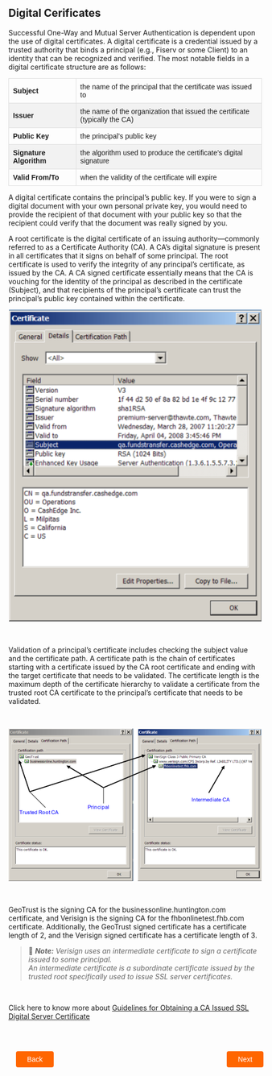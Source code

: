 ## Digital Cerificates 

Successful One-Way and Mutual Server Authentication is dependent upon the use of digital certificates. A digital certificate is a credential issued by a trusted authority that binds a principal (e.g., Fiserv or some Client) to an identity that can be recognized and verified. The most notable fields in a digital certificate structure are as follows: 
&nbsp;

<table class="digi-table">
<tr>
<td>
<b>Subject </b>
</td>
<td>
the name of the principal that the certificate was issued to
</td>
</tr>
<tr>
<td>
<b>Issuer </b>
</td>
<td>
the name of the organization that issued the certificate (typically the CA) 
<tr>
<td>
<b>Public Key </b>
</td>
<td>
the principal’s public key 
</td>
</tr>
</td>
</tr>
<tr>
<td>
<b>Signature Algorithm </b>
</td>
<td>
the algorithm used to produce the certificate’s digital signature
</td>
</tr>
<tr>
<td>
<b>Valid From/To </b>
</td>
<td>
when the validity of the certificate will expire
</td>
</tr>
</table>

A digital certificate contains the principal’s public key. If you were to sign a digital document with your own personal private key, you would need to provide the recipient of that document with your public key so that the recipient could verify that the document was really signed by you. 

A root certificate is the digital certificate of an issuing authority—commonly referred to as a Certificate Authority (CA). A CA’s digital signature is present in all certificates that it signs on behalf of some principal. The root certificate is used to verify the integrity of any principal’s certificate, as issued by the CA. A CA signed certificate essentially means that the CA is vouching for the identity of the principal as described in the certificate (Subject), and that recipients of the principal’s certificate can trust the principal’s public key contained within the certificate. 
&nbsp;

<center>

![image](../../../assets/images/Certificate.png) <br/>


</center>
&nbsp;

Validation of a principal’s certificate includes checking the subject value and the certificate path. A certificate path is the chain of certificates starting with a certificate issued by the CA root certificate and ending with the target certificate that needs to be validated. The certificate length is the maximum depth of the certificate hierarchy to validate a certificate from the trusted root CA certificate to the principal’s certificate that needs to be validated. 

&nbsp;

<center>

![image](../../../assets/images/Certificates.png) <br/>


</center>
&nbsp;

GeoTrust is the signing CA for the businessonline.huntington.com certificate, and Verisign is the signing CA for the fhbonlinetest.fhb.com certificate. Additionally, the GeoTrust signed certificate has a certificate length of 2, and the Verisign signed certificate has a certificate length of 3. 

<!-- theme: info -->

> :memo: 
_**Note:** Verisign uses an intermediate certificate to sign a certificate issued to some principal.  
An intermediate certificate is a subordinate certificate issued by the trusted root specifically used to issue SSL server certificates._

&nbsp;

Click here to know more about [Guidelines for Obtaining a CA Issued SSL Digital Server Certificate](?path=docs/getting-started/TN-Integration-Guide/SSL-Guidelines.md)


&nbsp;

<div class="digital-certificates-button-container">
    <br>
    <div class="digital-certificates-left-button">
        <a href="?path=docs/getting-started/TN-Integration-Guide/SSL-Authentication.md">Back</a>
    </div>
    <div class="digital-certificates-right-button">
        <a href="?path=docs/getting-started/TN-Integration-Guide/Server-Authentication.md">Next</a>
    </div>
</div>
<style>
    .digital-certificates-button-container {
        position: relative;
        width: 100%;
        height: 30px;
        font-family: sans-serif;
        margin: 0px 15px;
    }
    .digital-certificates-left-button a,
    .digital-certificates-right-button a{
        position: absolute;
        display: inline;
        border: 0px;
        background: rgb(255, 102, 0);
        color: rgb(255, 255, 255);
        padding: 8px 22px;
        cursor: pointer;
        border-radius: 4px;                                
        text-align: center;
        text-decoration: none;
        transition: all 0.3s ease;
    }
    .digital-certificates-left-button a{ 
        left: 0;
    }
    .digital-certificates-right-button a{
        right: 12px;
    }
    .digital-certificates-left-button a:hover,
    .digital-certificates-right-button a:hover {
        color: #f60;
        background-color: white;
        border: 2px solid #f60;
    }
    .card-body ul {
        list-style: none;
        padding-left: 20px;
    }
    .card-body ul li::before {
        content: "\2022";
        font-size: 1em;
        color: #f60;
        display: inline-block;
        width: 1em;
        margin-left: -1em;
    }
    .digi-table {
      font-family: Arial, Helvetica, sans-serif;
      border-collapse: collapse;
      width: 100%;
      }
    .digi-table td, #customers th {
        border: 1px solid #ddd;
        padding: 8px;
      }
    .digi-table tr:nth-child(even){background-color: #f2f2f2;}
  </style>
